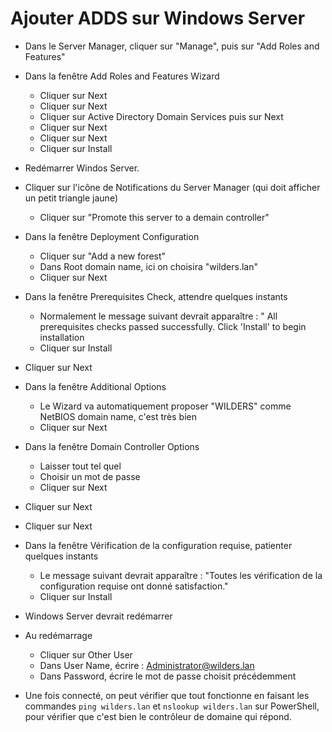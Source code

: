 # Ajouter ADDS sur Windows Server


- Dans le Server Manager, cliquer sur "Manage", puis sur "Add Roles and Features"

- Dans la fenêtre Add Roles and Features Wizard
  - Cliquer sur Next
  - Cliquer sur Next
  - Cliquer sur Active Directory Domain Services puis sur Next
  - Cliquer sur Next
  - Cliquer sur Next
  - Cliquer sur Install

- Redémarrer Windos Server.

- Cliquer sur l'icône de Notifications du Server Manager (qui doit afficher un petit triangle jaune)  
  - Cliquer sur "Promote this server to a demain controller"

- Dans la fenêtre Deployment Configuration
  - Cliquer sur "Add a new forest"
  - Dans Root domain name, ici on choisira "wilders.lan"
  - Cliquer sur Next

- Dans la fenêtre Prerequisites Check, attendre quelques instants
  - Normalement le message suivant devrait apparaître : 
  " All prerequisites checks passed successfully. Click 'Install' to begin installation
  - Cliquer sur Install

- Cliquer sur Next

- Dans la fenêtre Additional Options
  - Le Wizard va automatiquement proposer "WILDERS" comme NetBIOS domain name, c'est très bien
  - Cliquer sur Next


- Dans la fenêtre Domain Controller Options
  - Laisser tout tel quel
  - Choisir un mot de passe
  - Cliquer sur Next

- Cliquer sur Next
- Cliquer sur Next

- Dans la fenêtre Vérification de la configuration requise, patienter quelques instants
  - Le message suivant devrait apparaître :
  "Toutes les vérification de la configuration requise ont donné satisfaction."
  - Cliquer sur Install

- Windows Server devrait redémarrer

- Au redémarrage
  - Cliquer sur Other User
  - Dans User Name, écrire : Administrator@wilders.lan
  - Dans Password, écrire le mot de passe choisit précédemment
- Une fois connecté, on peut vérifier que tout fonctionne en faisant les commandes `ping wilders.lan` et `nslookup wilders.lan` sur PowerShell, pour vérifier que c'est bien le contrôleur de domaine qui répond.
